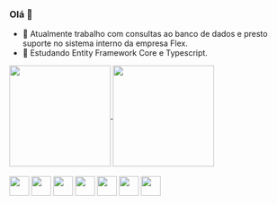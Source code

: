 ### Olá 👋

- 🔭 Atualmente trabalho com consultas ao banco de dados e presto suporte no sistema interno da empresa Flex.
- 🌱 Estudando Entity Framework Core e Typescript. 

<div>
  <a href="https://www.linkedin.com/in/gustavogamacardozo/ target="_blank"">
    <img height="180em" align="center" src="https://github-readme-stats.vercel.app/api?username=gstgama&show_icons=true&theme=github_dark" />
  </a>
  <a href="https://www.linkedin.com/in/gustavogamacardozo/ target="_blank"">
    <img height="180em" align="center" src="https://github-readme-stats.vercel.app/api/top-langs/?username=gstgama&layout=compact&theme=github_dark" />
  </a>
</div>

<br>

<div>
  <img height="35em" src="https://cdn.jsdelivr.net/gh/devicons/devicon/icons/csharp/csharp-original.svg" />
  <img height="35em" src="https://cdn.jsdelivr.net/gh/devicons/devicon/icons/typescript/typescript-original.svg" />
  <img height="35em" src="https://cdn.jsdelivr.net/gh/devicons/devicon/icons/html5/html5-original.svg" />
  <img height="35em" src="https://cdn.jsdelivr.net/gh/devicons/devicon/icons/css3/css3-original.svg" />
  <img height="35em" src="https://cdn.jsdelivr.net/gh/devicons/devicon/icons/javascript/javascript-original.svg" />
  <img height="35em" src="https://cdn.jsdelivr.net/gh/devicons/devicon/icons/microsoftsqlserver/microsoftsqlserver-plain-wordmark.svg" />
  <a href="https://www.linkedin.com/in/gustavogamacardozo/" target="_blank"><img height="35em" src="https://img.shields.io/badge/LinkedIn-0077B5?style=for-the-badge&logo=linkedin&logoColor=white"></a>
</div>
